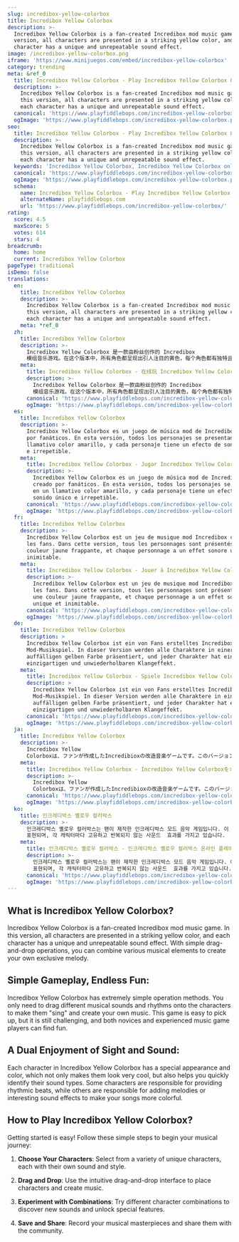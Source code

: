 ```yaml
---
slug: incredibox-yellow-colorbox
title: Incredibox Yellow Colorbox
description: >-
  Incredibox Yellow Colorbox is a fan-created Incredibox mod music game. In this
  version, all characters are presented in a striking yellow color, and each
  character has a unique and unrepeatable sound effect.
image: /incredibox-yellow-colorbox.png
iframe: 'https://www.minijuegos.com/embed/incredibox-yellow-colorbox'
category: trending
meta: &ref_0
  title: Incredibox Yellow Colorbox - Play Incredibox Yellow Colorbox Online
  description: >-
    Incredibox Yellow Colorbox is a fan-created Incredibox mod music game. In
    this version, all characters are presented in a striking yellow color, and
    each character has a unique and unrepeatable sound effect.
  canonical: 'https://www.playfiddlebops.com/incredibox-yellow-colorbox/'
  ogImage: 'https://www.playfiddlebops.com/incredibox-yellow-colorbox.png'
seo:
  title: Incredibox Yellow Colorbox - Play Incredibox Yellow Colorbox Online
  description: >-
    Incredibox Yellow Colorbox is a fan-created Incredibox mod music game. In
    this version, all characters are presented in a striking yellow color, and
    each character has a unique and unrepeatable sound effect.
  keywords: 'Incredibox Yellow Colorbox, Incredibox Yellow Colorbox online'
  canonical: 'https://www.playfiddlebops.com/incredibox-yellow-colorbox/'
  ogImage: 'https://www.playfiddlebops.com/incredibox-yellow-colorbox.png'
  schema:
    name: Incredibox Yellow Colorbox - Play Incredibox Yellow Colorbox Online
    alternateName: playfiddlebops.com
    url: 'https://www.playfiddlebops.com/incredibox-yellow-colorbox/'
rating:
  score: 4.5
  maxScore: 5
  votes: 614
  stars: 4
breadcrumb:
  home: home
  current: Incredibox Yellow Colorbox
pageType: traditional
isDemo: false
translations:
  en:
    title: Incredibox Yellow Colorbox
    description: >-
      Incredibox Yellow Colorbox is a fan-created Incredibox mod music game. In
      this version, all characters are presented in a striking yellow color, and
      each character has a unique and unrepeatable sound effect.
    meta: *ref_0
  zh:
    title: Incredibox Yellow Colorbox
    description: >-
      Incredibox Yellow Colorbox 是一款由粉丝创作的 Incredibox
      模组音乐游戏。在这个版本中，所有角色都呈现出引人注目的黄色，每个角色都有独特且不可重复的音效。
    meta:
      title: Incredibox Yellow Colorbox - 在线玩 Incredibox Yellow Colorbox
      description: >-
        Incredibox Yellow Colorbox 是一款由粉丝创作的 Incredibox
        模组音乐游戏。在这个版本中，所有角色都呈现出引人注目的黄色，每个角色都有独特且不可重复的音效。
      canonical: 'https://www.playfiddlebops.com/incredibox-yellow-colorbox/'
      ogImage: 'https://www.playfiddlebops.com/incredibox-yellow-colorbox.png'
  es:
    title: Incredibox Yellow Colorbox
    description: >-
      Incredibox Yellow Colorbox es un juego de música mod de Incredibox creado
      por fanáticos. En esta versión, todos los personajes se presentan en un
      llamativo color amarillo, y cada personaje tiene un efecto de sonido único
      e irrepetible.
    meta:
      title: Incredibox Yellow Colorbox - Jugar Incredibox Yellow Colorbox Online
      description: >-
        Incredibox Yellow Colorbox es un juego de música mod de Incredibox
        creado por fanáticos. En esta versión, todos los personajes se presentan
        en un llamativo color amarillo, y cada personaje tiene un efecto de
        sonido único e irrepetible.
      canonical: 'https://www.playfiddlebops.com/incredibox-yellow-colorbox/'
      ogImage: 'https://www.playfiddlebops.com/incredibox-yellow-colorbox.png'
  fr:
    title: Incredibox Yellow Colorbox
    description: >-
      Incredibox Yellow Colorbox est un jeu de musique mod Incredibox créé par
      les fans. Dans cette version, tous les personnages sont présentés dans une
      couleur jaune frappante, et chaque personnage a un effet sonore unique et
      inimitable.
    meta:
      title: Incredibox Yellow Colorbox - Jouer à Incredibox Yellow Colorbox en Ligne
      description: >-
        Incredibox Yellow Colorbox est un jeu de musique mod Incredibox créé par
        les fans. Dans cette version, tous les personnages sont présentés dans
        une couleur jaune frappante, et chaque personnage a un effet sonore
        unique et inimitable.
      canonical: 'https://www.playfiddlebops.com/incredibox-yellow-colorbox/'
      ogImage: 'https://www.playfiddlebops.com/incredibox-yellow-colorbox.png'
  de:
    title: Incredibox Yellow Colorbox
    description: >
      Incredibox Yellow Colorbox ist ein von Fans erstelltes Incredibox
      Mod-Musikspiel. In dieser Version werden alle Charaktere in einer
      auffälligen gelben Farbe präsentiert, und jeder Charakter hat einen
      einzigartigen und unwiederholbaren Klangeffekt.
    meta:
      title: Incredibox Yellow Colorbox - Spiele Incredibox Yellow Colorbox Online
      description: >
        Incredibox Yellow Colorbox ist ein von Fans erstelltes Incredibox
        Mod-Musikspiel. In dieser Version werden alle Charaktere in einer
        auffälligen gelben Farbe präsentiert, und jeder Charakter hat einen
        einzigartigen und unwiederholbaren Klangeffekt.
      canonical: 'https://www.playfiddlebops.com/incredibox-yellow-colorbox/'
      ogImage: 'https://www.playfiddlebops.com/incredibox-yellow-colorbox.png'
  ja:
    title: Incredibox Yellow Colorbox
    description: >-
      Incredibox Yellow
      Colorboxは、ファンが作成したIncredibioxの改造音楽ゲームです。このバージョンでは、すべてのキャラクターが印象的な黄色で表現されており、それぞれのキャラクターが独自で繰り返されない音響効果を持っています。
    meta:
      title: Incredibox Yellow Colorbox - Incredibox Yellow Colorboxをオンラインでプレイ
      description: >-
        Incredibox Yellow
        Colorboxは、ファンが作成したIncredibioxの改造音楽ゲームです。このバージョンでは、すべてのキャラクターが印象的な黄色で表現されており、それぞれのキャラクターが独自で繰り返されない音響効果を持っています。
      canonical: 'https://www.playfiddlebops.com/incredibox-yellow-colorbox/'
      ogImage: 'https://www.playfiddlebops.com/incredibox-yellow-colorbox.png'
  ko:
    title: 인크레디박스 옐로우 컬러박스
    description: >-
      인크레디박스 옐로우 컬러박스는 팬이 제작한 인크레디박스 모드 음악 게임입니다. 이 버전에서는  모든 캐릭터가 인상적인 노란색으로
      표현되며, 각 캐릭터마다 고유하고 반복되지 않는 사운드  효과를 가지고 있습니다.
    meta:
      title: 인크레디박스 옐로우 컬러박스 - 인크레디박스 옐로우 컬러박스 온라인 플레이
      description: >-
        인크레디박스 옐로우 컬러박스는 팬이 제작한 인크레디박스 모드 음악 게임입니다. 이 버전에서는  모든 캐릭터가 인상적인 노란색으로
        표현되며, 각 캐릭터마다 고유하고 반복되지 않는 사운드  효과를 가지고 있습니다.
      canonical: 'https://www.playfiddlebops.com/incredibox-yellow-colorbox/'
      ogImage: 'https://www.playfiddlebops.com/incredibox-yellow-colorbox.png'
---
```


## What is Incredibox Yellow Colorbox?

Incredibox Yellow Colorbox is a fan-created Incredibox mod music game. In this version, all characters are presented in a striking yellow color, and each character has a unique and unrepeatable sound effect. With simple drag-and-drop operations, you can combine various musical elements to create your own exclusive melody.

## Simple Gameplay, Endless Fun:

Incredibox Yellow Colorbox has extremely simple operation methods. You only need to drag different musical sounds and rhythms onto the characters to make them "sing" and create your own music. This game is easy to pick up, but it is still challenging, and both novices and experienced music game players can find fun.

## A Dual Enjoyment of Sight and Sound:

Each character in Incredibox Yellow Colorbox has a special appearance and color, which not only makes them look very cool, but also helps you quickly identify their sound types. Some characters are responsible for providing rhythmic beats, while others are responsible for adding melodies or interesting sound effects to make your songs more colorful.

## How to Play Incredibox Yellow Colorbox?

Getting started is easy! Follow these simple steps to begin your musical journey:

1. **Choose Your Characters**: Select from a variety of unique characters, each with their own sound and style.

1. **Drag and Drop**: Use the intuitive drag-and-drop interface to place characters and create music.

1. **Experiment with Combinations**: Try different character combinations to discover new sounds and unlock special features.

1. **Save and Share**: Record your musical masterpieces and share them with the community.
